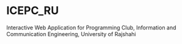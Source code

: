 # ICEPC_RU
Interactive Web Application for Programming Club, Information and Communication Engineering, University of Rajshahi
